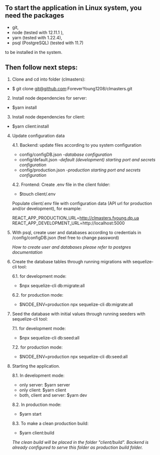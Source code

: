 ## To start the application in Linux system, you need the packages
  - git,
  - node (tested with 12.11.1 ),
  - yarn (tested with 1.22.4),
  - psql (PostgreSQL) (tested with 11.7)

 to be installed in the system.

## Then follow next steps:

1. Clone and cd into folder (clmasters):
- $ git clone git@github.com:ForeverYoung1208/clmasters.git

2. Install node dependencies for server:
- $yarn install

3. Install node dependencies for client:
- $yarn client:install

4. Update configuration data

    4.1. Backend: update files according to you system configuration
    - config/configDB.json  -*database configuration*
    - config/default.json -*default (development) starting port and secrets configuration*
    - config/production.json -*production starting port and secrets configuration*

    4.2. Frontend:  Create .env file in the client folder:
    - $touch client/.env

    Populate client/.env file with configuration data (API url for production and/or development), for example:

    REACT_APP_PRODUCTION_URL=http://clmasters.fyoung.dp.ua
    REACT_APP_DEVELOPMENT_URL=http://localhost:5000

5. With psql, create user and databases according to credentials in /config/configDB.json (feel free to change password)

    *How to create user and databases please refer to postgres documentation*

6. Create the database tables through running migrations with sequelize-cli tool:

    6.1. for development mode:
    - $npx sequelize-cli db:migrate:all

    6.2. for production mode:
    - $NODE_ENV=production npx sequelize-cli db:migrate:all

7. Seed the database with initial values through running seeders with sequelize-cli tool:

    7.1. for development mode:
    - $npx sequelize-cli db:seed:all

    7.2. for production mode:
    - $NODE_ENV=production npx sequelize-cli db:seed:all  

8. Starting the application.

    8.1. In development mode:
    - only server:              $yarn server
    - only client:              $yarn client
    - both, client and server:  $yarn dev

    8.2. In production mode:
    - $yarn start

    8.3. To make a clean production build:
    - $yarn client:build

    *The clean build will be placed in the folder "client/build". Backend is already configured to serve this folder as production build folder.*



